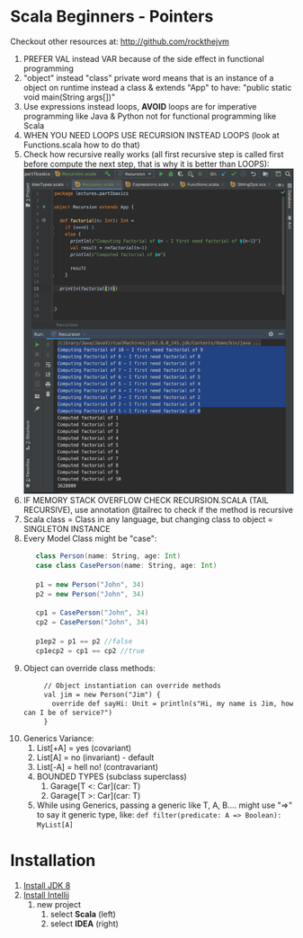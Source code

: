 # Scala Beginners - Pointers
Checkout other resources at: http://github.com/rockthejvm

1. PREFER VAL instead VAR because of the side effect in functional programming
1. "object" instead "class" private word means that is an instance of a object on runtime instead a class & extends "App" to have: "public static void main(String args[])" 
1. Use expressions instead loops, __AVOID__ loops are for imperative programming like Java & Python not for functional programming like Scala
1. WHEN YOU NEED LOOPS USE RECURSION INSTEAD LOOPS (look at Functions.scala how to do that)
1. Check how recursive really works (all first recursive step is called first before compute the next step, that is why it is better than LOOPS):
![How recursive calls work](https://github.com/TonGarcia/scala-jvm-starter/blob/master/imgs/how_recursive_works.png?raw=true)
1. IF MEMORY STACK OVERFLOW CHECK RECURSION.SCALA (TAIL RECURSIVE), use annotation @tailrec to check if the method is recursive
1. Scala class = Class in any language, but changing class to object = SINGLETON INSTANCE
1. Every Model Class might be "case":
    ```scala
       class Person(name: String, age: Int)
       case class CasePerson(name: String, age: Int)
   
       p1 = new Person("John", 34)
       p2 = new Person("John", 34)
   
       cp1 = CasePerson("John", 34)
       cp2 = CasePerson("John", 34)
   
       p1ep2 = p1 == p2 //false
       cp1ecp2 = cp1 == cp2 //true
    ```
1. Object can override class methods:
    ```
         // Object instantiation can override methods
         val jim = new Person("Jim") {
           override def sayHi: Unit = println(s"Hi, my name is Jim, how can I be of service?")
         }
    ```
1. Generics Variance:
    1. List[+A] = yes (covariant)
    1. List[A] = no (invariant) - default
    1. List[-A] = hell no! (contravariant)
    1. BOUNDED TYPES (subclass superclass)
        1. Garage[T <: Car](car: T)
        1. Garage[T >: Car](car: T)
    1. While using Generics, passing a generic like T, A, B.... might use "=>" to say it generic type, like: ``` def filter(predicate: A => Boolean): MyList[A] ```


# Installation

1. [Install JDK 8](https://www.oracle.com/java/technologies/javase/javase-jdk8-downloads.html)
1. [Install Intellij](https://www.jetbrains.com/idea/download/)
    1. new project
        1. select __Scala__ (left)
        1. select __IDEA__ (right)
     
